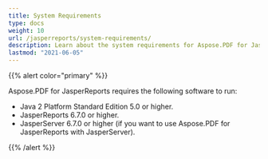 ```yaml
---
title: System Requirements
type: docs
weight: 10
url: /jasperreports/system-requirements/
description: Learn about the system requirements for Aspose.PDF for JasperReports. Ensure compatibility and optimal performance with your environment.
lastmod: "2021-06-05"
---
```


{{% alert color="primary" %}}

Aspose.PDF for JasperReports requires the following software to run:

- Java 2 Platform Standard Edition 5.0 or higher.
- JasperReports 6.7.0 or higher.
- JasperServer 6.7.0 or higher (if you want to use Aspose.PDF for JasperReports with JasperServer).

{{% /alert %}}
